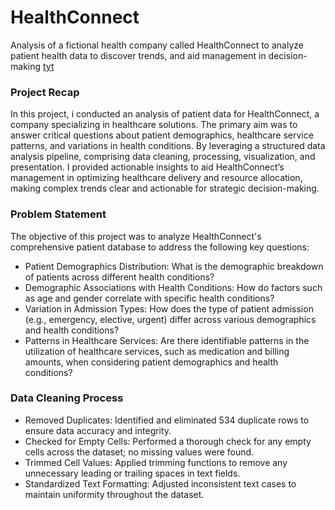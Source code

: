 # HealthConnect
Analysis of a fictional health company called HealthConnect to analyze patient health data to discover trends, and  aid management in decision-making
[tyt](facebook.com)

### Project Recap

In this project, i conducted an analysis of patient data for HealthConnect, a company specializing in healthcare solutions.
The primary aim was to answer critical questions about patient demographics, healthcare service patterns, and variations in health conditions. By leveraging a structured data analysis pipeline, comprising data cleaning, processing, visualization, and presentation. I provided actionable insights to aid HealthConnect’s management in optimizing healthcare delivery and resource allocation, making complex trends clear and actionable for strategic decision-making.

### Problem Statement

The objective of this project was to analyze HealthConnect's comprehensive patient database to address the following key questions:

- Patient Demographics Distribution: What is the demographic breakdown of patients across different health conditions?
- Demographic Associations with Health Conditions: How do factors such as age and gender correlate with specific health conditions?
- Variation in Admission Types: How does the type of patient admission (e.g., emergency, elective, urgent) differ across various demographics and health conditions?
- Patterns in Healthcare Services: Are there identifiable patterns in the utilization of healthcare services, such as medication and billing amounts, when considering patient demographics and health conditions?

### Data Cleaning Process

- Removed Duplicates: Identified and eliminated 534 duplicate rows to ensure data accuracy and integrity.
- Checked for Empty Cells: Performed a thorough check for any empty cells across the dataset; no missing values were found.
- Trimmed Cell Values: Applied trimming functions to remove any unnecessary leading or trailing spaces in text fields.
- Standardized Text Formatting: Adjusted inconsistent text cases to maintain uniformity throughout the dataset.

